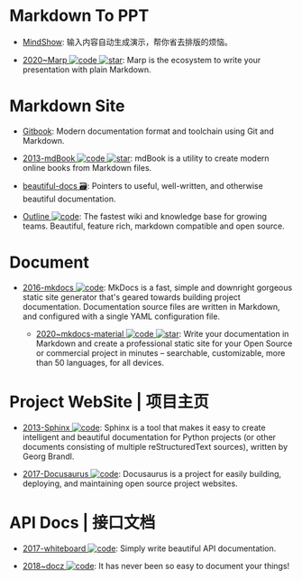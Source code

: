 # Markdown To PPT

- [MindShow](https://www.mindshow.fun/#/home): 输入内容自动生成演示，帮你省去排版的烦恼。

- [2020~Marp ![code](https://ng-tech.icu/assets/code.svg) ![star](https://img.shields.io/github/stars/marp-team/marp)](https://github.com/marp-team/marp): Marp is the ecosystem to write your presentation with plain Markdown.

# Markdown Site

- [Gitbook](https://github.com/GitbookIO/gitbook): Modern documentation format and toolchain using Git and Markdown.

- [2013-mdBook ![code](https://ng-tech.icu/assets/code.svg) ![star](https://img.shields.io/github/stars/rust-lang/mdBook)](https://github.com/rust-lang/mdBook): mdBook is a utility to create modern online books from Markdown files.

- [beautiful-docs 🗃️](https://github.com/PharkMillups/beautiful-docs): Pointers to useful, well-written, and otherwise beautiful documentation.

- [Outline ![code](https://ng-tech.icu/assets/code.svg)](https://github.com/outline/outline): The fastest wiki and knowledge base for growing teams. Beautiful, feature rich, markdown compatible and open source.

# Document

- [2016-mkdocs ![code](https://ng-tech.icu/assets/code.svg)](https://github.com/mkdocs/mkdocs/): MkDocs is a fast, simple and downright gorgeous static site generator that's geared towards building project documentation. Documentation source files are written in Markdown, and configured with a single YAML configuration file.

  - [2020~mkdocs-material ![code](https://ng-tech.icu/assets/code.svg) ![star](https://img.shields.io/github/stars/squidfunk/mkdocs-material)](https://github.com/squidfunk/mkdocs-material): Write your documentation in Markdown and create a professional static site for your Open Source or commercial project in minutes – searchable, customizable, more than 50 languages, for all devices.

# Project WebSite | 项目主页

- [2013-Sphinx ![code](https://ng-tech.icu/assets/code.svg)](https://github.com/sphinx-doc/sphinx): Sphinx is a tool that makes it easy to create intelligent and beautiful documentation for Python projects (or other documents consisting of multiple reStructuredText sources), written by Georg Brandl.

- [2017-Docusaurus ![code](https://ng-tech.icu/assets/code.svg)](https://parg.co/UtL): Docusaurus is a project for easily building, deploying, and maintaining open source project websites.

# API Docs | 接口文档

- [2017-whiteboard ![code](https://ng-tech.icu/assets/code.svg)](https://github.com/mpociot/whiteboard): Simply write beautiful API documentation.

- [2018~docz ![code](https://ng-tech.icu/assets/code.svg)](https://github.com/pedronauck/docz): It has never been so easy to document your things!
